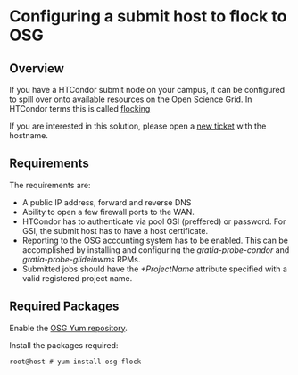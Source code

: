 Configuring a submit host to flock to OSG
=========================================

Overview
--------

If you have a HTCondor submit node on your campus, it can be configured
to spill over onto available resources on the Open Science Grid. In
HTCondor terms this is called [flocking](https://research.cs.wisc.edu/htcondor/manual/latest/ConnectingHTCondorPoolswithFlocking.html)

If you are interested in this solution, please open a
[new ticket](https://support.opensciencegrid.org/helpdesk/tickets/new) with the hostname.

Requirements
------------

The requirements are:

* A public IP address, forward and reverse DNS
* Ability to open a few firewall ports to the WAN.
* HTCondor has to authenticate via pool GSI (preffered) or password. For GSI, the submit host
   has to have a host certificate.
* Reporting to the OSG accounting system has to be enabled. This can
   be accomplished by installing and configuring the *gratia-probe-condor* and *gratia-probe-glideinwms* RPMs.
* Submitted jobs should have the *+ProjectName* attribute specified with
   a valid registered project name.


Required Packages
----------------

Enable the [OSG Yum repository](http://opensciencegrid.github.io/docs/common/yum/).

Install the packages required:

```console
root@host # yum install osg-flock
```
